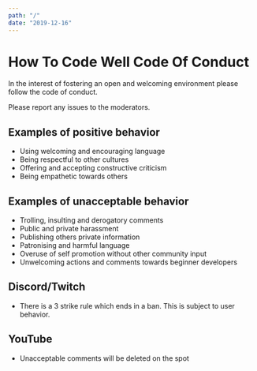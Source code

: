```yaml
---
path: "/"
date: "2019-12-16"
---
```

# How To Code Well Code Of Conduct

In the interest of fostering an open and welcoming environment please follow the code of conduct.

Please report any issues to the moderators.

## Examples of positive behavior
- Using welcoming and encouraging language
- Being respectful to other cultures
- Offering and accepting constructive criticism
- Being empathetic towards others

## Examples of unacceptable behavior
- Trolling, insulting and derogatory comments
- Public and private harassment
- Publishing others private information
- Patronising and harmful language
- Overuse of self promotion without other community input  
- Unwelcoming actions and comments towards beginner developers

## Discord/Twitch
- There is a 3 strike rule which ends in a ban. This is subject to user behavior.

## YouTube
- Unacceptable comments will be deleted on the spot
